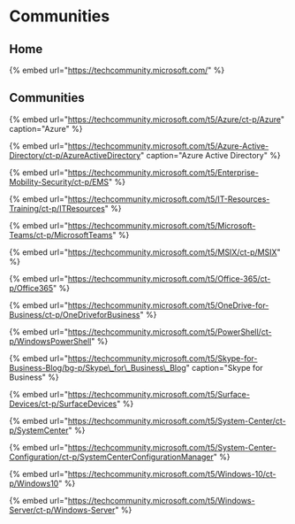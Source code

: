 # Communities

## Home

{% embed url="https://techcommunity.microsoft.com/" %}

## Communities

{% embed url="https://techcommunity.microsoft.com/t5/Azure/ct-p/Azure" caption="Azure" %}

{% embed url="https://techcommunity.microsoft.com/t5/Azure-Active-Directory/ct-p/AzureActiveDirectory" caption="Azure Active Directory" %}

{% embed url="https://techcommunity.microsoft.com/t5/Enterprise-Mobility-Security/ct-p/EMS" %}

{% embed url="https://techcommunity.microsoft.com/t5/IT-Resources-Training/ct-p/ITResources" %}

{% embed url="https://techcommunity.microsoft.com/t5/Microsoft-Teams/ct-p/MicrosoftTeams" %}

{% embed url="https://techcommunity.microsoft.com/t5/MSIX/ct-p/MSIX" %}

{% embed url="https://techcommunity.microsoft.com/t5/Office-365/ct-p/Office365" %}

{% embed url="https://techcommunity.microsoft.com/t5/OneDrive-for-Business/ct-p/OneDriveforBusiness" %}

{% embed url="https://techcommunity.microsoft.com/t5/PowerShell/ct-p/WindowsPowerShell" %}

{% embed url="https://techcommunity.microsoft.com/t5/Skype-for-Business-Blog/bg-p/Skype\_for\_Business\_Blog" caption="Skype for Business" %}

{% embed url="https://techcommunity.microsoft.com/t5/Surface-Devices/ct-p/SurfaceDevices" %}

{% embed url="https://techcommunity.microsoft.com/t5/System-Center/ct-p/SystemCenter" %}

{% embed url="https://techcommunity.microsoft.com/t5/System-Center-Configuration/ct-p/SystemCenterConfigurationManager" %}

{% embed url="https://techcommunity.microsoft.com/t5/Windows-10/ct-p/Windows10" %}

{% embed url="https://techcommunity.microsoft.com/t5/Windows-Server/ct-p/Windows-Server" %}





